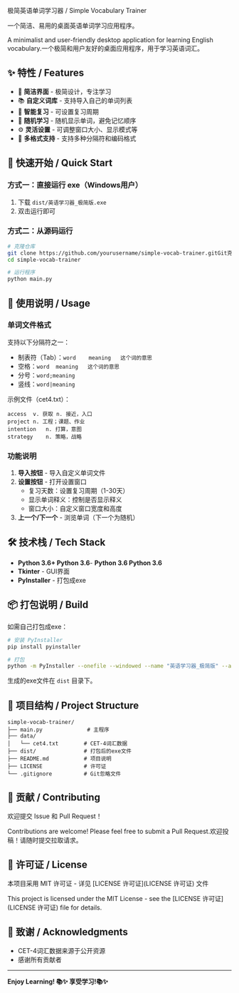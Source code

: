  极简英语单词学习器 / Simple Vocabulary Trainer


一个简洁、易用的桌面英语单词学习应用程序。

A minimalist and user-friendly desktop application for learning English vocabulary.一个极简和用户友好的桌面应用程序，用于学习英语词汇。


## ✨ 特性 / Features

- 🎯 **简洁界面** - 极简设计，专注学习
- 📚 **自定义词库** - 支持导入自己的单词列表
- 🔄 **智能复习** - 可设置复习周期
- 🎲 **随机学习** - 随机显示单词，避免记忆顺序
- ⚙️ **灵活设置** - 可调整窗口大小、显示模式等
- 📁 **多格式支持** - 支持多种分隔符和编码格式

## 🚀 快速开始 / Quick Start

### 方式一：直接运行 exe（Windows用户）

1. 下载 `dist/英语学习器_极简版.exe`
2. 双击运行即可

### 方式二：从源码运行

```bash   ”“bash   ”“bash”“bash
# 克隆仓库
git clone https://github.com/yourusername/simple-vocab-trainer.gitGit克隆https://github.com/yourusername/simple-vocab-trainer.git
cd simple-vocab-trainer

# 运行程序
python main.py
```

## 📖 使用说明 / Usage

### 单词文件格式

支持以下分隔符之一：
- 制表符（Tab）：`word	meaning   这个词的意思`
- 空格：`word  meaning   这个词的意思`
- 分号：`word;meaning`
- 竖线：`word|meaning`

示例文件（cet4.txt）：
```
access	v. 获取 n. 接近，入口
project	n. 工程；课题、作业
intention	n. 打算，意图
strategy	n. 策略，战略
```

### 功能说明

1. **导入按钮** - 导入自定义单词文件
2. **设置按钮** - 打开设置窗口
   - 复习天数：设置复习周期（1-30天）
   - 显示单词释义：控制是否显示释义
   - 窗口大小：自定义窗口宽度和高度
3. **上一个/下一个** - 浏览单词（下一个为随机）

## 🛠️ 技术栈 / Tech Stack

- **Python 3.6+   Python 3.6**- **Python 3.6 Python 3.6**
- **Tkinter** - GUI界面
- **PyInstaller** - 打包成exe

## 📦 打包说明 / Build

如需自己打包成exe：

```bash   ”“bash   ”“bash”“bash
# 安装 PyInstaller
pip install pyinstaller

# 打包
python -m PyInstaller --onefile --windowed --name "英语学习器_极简版" --add-data "data;data" main.py --clean
```

生成的exe文件在 `dist` 目录下。

## 📝 项目结构 / Project Structure

```
simple-vocab-trainer/
├── main.py              # 主程序
├── data/
│   └── cet4.txt        # CET-4词汇数据
├── dist/               # 打包后的exe文件
├── README.md           # 项目说明
├── LICENSE             # 许可证
└── .gitignore          # Git忽略文件
```

## 🤝 贡献 / Contributing

欢迎提交 Issue 和 Pull Request！

Contributions are welcome! Please feel free to submit a Pull Request.欢迎投稿！请随时提交拉取请求。

## 📄 许可证 / License

本项目采用 MIT 许可证 - 详见 [LICENSE   许可证](LICENSE   许可证) 文件

This project is licensed under the MIT License - see the [LICENSE   许可证](LICENSE   许可证) file for details.

## 🙏 致谢 / Acknowledgments

- CET-4词汇数据来源于公开资源
- 感谢所有贡献者

---

**Enjoy Learning! 📚✨   享受学习!📚✨**






